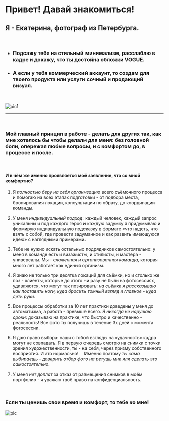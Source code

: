# Привет! Давай знакомиться!

## **Я - Екатерина, фотограф из Петербурга**.

<br>

- ### Подсажу тебя на стильный минимализм, расслаблю в кадре и докажу, что ты достойна обложки VOGUE.

- ### А если у тебя коммерческий аккаунт, то создам для твоего продукта или услуги сочный и продающий визуал.
  
  <br>

![pic1](https://static-cdn4.vigbo.tech/u52287/64751/blog/4809193/3894033/49778159/1000-ekaterina_usatykh-f686906fd3d75045b7ab5379b0d3dced.jpg)

---

<br>

### Мой главный принцип в работе - делать для других так, как мне хотелось бы чтобы делали для меня: без головной боли, опережая любые вопросы, и с комфортом до, в процессе и после.⁣⁣⠀

<br>

#### **И в чём же именно проявляется моё заявление, что со мной комфортно?⁣**⁣⠀

1. Я *полностью беру на себя организацию* всего съёмочного процесса и помогаю на всех этапах подготовки - от подбора места, бронирования локации, консультации по образу, до координации команды.⁣⁣⠀⁣⁣⠀
⁣⁣⠀
2. У меня *индивидуальный подход*: каждый человек, каждый запрос уникальны и под каждого героя и каждую задумку я придумываю и формирую индивидуальную подсказку в формате «что надеть, что взять с собой, где провести задуманное и как развить имеющуюся идею» с наглядными примерами.⁣⁣⠀

3. Тебе не нужно искать остальных подрядчиков самостоятельно: у меня в команде есть и визажисты, и стилисты, и мастера - универсалы. Мы - *слаженная и организованная команда*, которая много лет работает как единый организм. ⁣⁣⁣⠀
⁣⁣⠀
4. Я знаю не только три десятка локаций для съёмки, но и столько же поз - клиенты, которые до этого ни разу не были на фотосессиях, удивляются, что могут так позировать: *на съёмке я рассказываю как поставить ноги, куда бросить томный взгляд и главное - куда деть руки*.⁣⁣⠀
⁣⁣⠀
5. Все процессы обработки за 10 лет практики доведены у меня до автоматизма, а работа - превыше всего. 
*Я никогда не нарушаю сроки*: доказываю на практике, что быстро и качественно - реальность! ⁣⁣Все фото ты получишь в течение 3х дней с момента фотосессии.
⁣⁣⠀
6. Я даю право выбора: наши с тобой взгляды на «удачность» кадра могут не совпадать. ⁣⁣Я в первую очередь смотрю на снимки с точки зрения художественности, ты - на себя, через призму собственного восприятия. И это нормально! ⁣⁣⠀
Именно поэтому *ты сама выбираешь - доверить отбор фото на ретушь мне или сделать это самостоятельно*.⁣⁣⠀
⁣⁣⠀
7. У меня *нет доплат* за отказ от размещения снимков в моём портфолио - я уважаю твоё право на конфиденциальность.⁣⁣⠀


<br>

### **Если ты ценишь свои время и комфорт, то тебе ко мне!**

![pic](https://sun9-39.userapi.com/-s7Qthac51zA0t-jxpe1FWUBgh6VyHe_7-vVFg/SxfDo08-gSY.jpg)